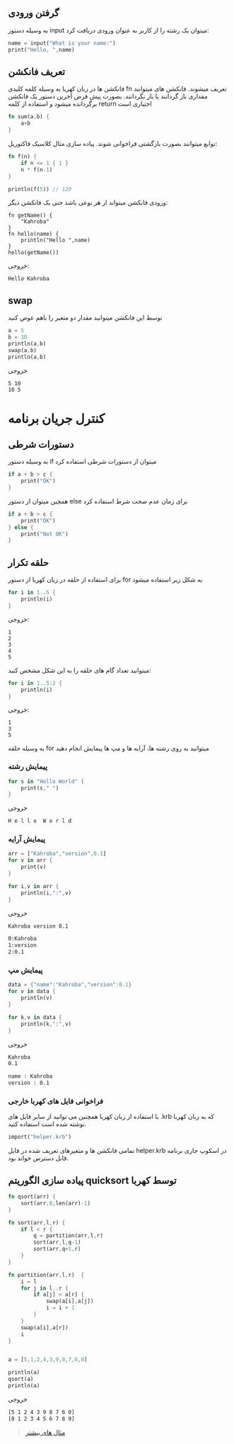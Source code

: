 
## گرفتن ورودی
به وسیله دستور input میتوان یک رشته را از کاربر به عنوان ورودی دریافت کرد:
```rust
name = input("What is your name:")
print("Hello, ",name)
```
## تعریف فانکشن
فانکشن ها در زبان کهربا به وسیله کلمه کلیدی fn تعریف میشوند.
فانکشن های میتوانند مقداری باز گردانند یا باز نگردانند.
بصورت پیش فرض آخرین دستور یک فانکشن برگردانده میشود و استفاده از کلمه return اختیاری است

```rust
fn sum(a,b) {
    a+b
}
```
توابع میتوانند بصورت بازگشتی فراخوانی شوند. پیاده سازی مثال کلاسیک فاکتوریل:
```rust
fn f(n) {
    if n <= 1 { 1 }
    n * f(n-1)
}

println(f(5)) // 120
```
ورودی فانکشن میتواند از هر نوعی باشد حتی یک فانکشن دیگر:

    fn getName() {
        "Kahroba"
    }
    fn hello(name) {
        println("Hello ",name)
    }
    hello(getName())

خروجی:

    Hello Kahroba

## swap
توسط این فانکشن میتوانید مقدار دو متغیر را باهم عوض کنید
```rust
a = 5
b = 10
println(a,b)
swap(a,b)
println(a,b)
```
خروجی
```bash
5 10
10 5
```
# کنترل جریان برنامه
## دستورات شرطی
به وسیله دستور if میتوان از دستورات شرطی استفاده کرد
```rust
if a + b > c {
    print("OK")
}
```

همچین میتوان از دستور else برای زمان عدم صحت شرط استفاده کرد
```rust
if a + b > c {
    print("OK")
} else {
    print("Not OK")
}
```

## حلقه تکرار
برای استفاده از حلقه در زبان کهربا از دستور for به شکل زیر استفاده میشود
```rust
for i in 1..5 {
    println(i)
}
```
خروجی:

    1
    2
    3
    4
    5

میتوانید تعداد گام های حلقه را به این شکل مشخص کنید:
```rust
for i in 1..5:2 {
    println(i)
}
```
خروجی:

    1
    3
    5

به وسیله حلقه for میتوانید به روی رشته ها، آرایه ها و مپ ها پیمایش انجام دهید
### پیمایش رشته
```rust
for s in "Hello World" {
    print(s," ")
}
```
خروجی
```bash
H e l l o  W o r l d
```
### پیمایش آرایه
```rust
arr = ["Kahroba","version",0.1]
for v in arr {
    print(v)
}

for i,v in arr {
    println(i,":",v)
}
```

خروجی
```bash
Kahroba version 0.1

0:Kahroba
1:version
2:0.1
```
### پیمایش مپ
```rust
data = {"name":"Kahroba","version":0.1}
for v in data {
    println(v)
}

for k,v in data {
    println(k,":",v)
}
```
خروجی
```bash
Kahroba
0.1

name : Kahroba
version : 0.1
```

### فراخوانی فایل های کهربا خارجی
با استفاده از زبان کهربا همچنین می توانید از سایر فایل های .krb که به زبان کهربا نوشته شده است استفاده کنید. 

```rust 
import("helper.krb")
```

تمامی فانکشن ها و متغیرهای تعریف شده در فایل helper.krb در اسکوپ جاری برنامه قابل دسترس خواند بود.


## پیاده سازی الگوریتم quicksort توسط کهربا
```rust
fn qsort(arr) {
    sort(arr,0,len(arr)-1)
}

fn sort(arr,l,r) {
    if l < r {
        q = partition(arr,l,r)
        sort(arr,l,q-1)
        sort(arr,q+1,r)
    }
}

fn partition(arr,l,r)  {
    i = l
    for j in l..r {
        if a[j] < a[r] {
            swap(a[i],a[j])
            i = i + 1
        }
    }
    swap(a[i],a[r])
    i
}


a = [5,1,2,4,3,9,8,7,6,0]

println(a)
qsort(a)
println(a)
```
خروجی

```bash
[5 1 2 4 3 9 8 7 6 0]
[0 1 2 3 4 5 6 7 8 9]
```
> [مثال های بیشتر](/examples/)
